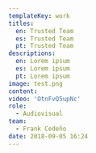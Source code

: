 ```yaml
---
templateKey: work
titles:
  en: Trusted Team
  es: Trusted Team
  pt: Trusted Team
descriptions:
  en: Lorem ipsum
  es: Lorem ipsum
  pt: Lorem ipsum
image: test.png
content:
video: 'OtnFvQ5upNc'
role:
  - Audiovisual
team:
  - Frank Cedeño
date: 2018-09-05 16:24
---
```

